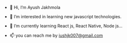 - 👋 Hi, I’m Ayush Jakhmola
- 👀 I’m interested in learning new javascript technologies.
- 🌱 I’m currently learning React js, React Native, Node js...

- 📫 you can reach me by iushjk007@gmail.com

<!---
Ninx96/Ninx96 is a ✨ special ✨ repository because its `README.md` (this file) appears on your GitHub profile.
You can click the Preview link to take a look at your changes.
--->
